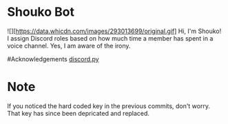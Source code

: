 # Shouko Bot
![][https://data.whicdn.com/images/293013699/original.gif]
Hi, I'm Shouko! I assign Discord roles based on how much time a member has spent
in a voice channel. Yes, I am aware of the irony.

#Acknowledgements
[discord.py](https://github.com/Rapptz/discord.py)

# Note
If you noticed the hard coded key in the previous commits, don't worry. That
key has since been depricated and replaced.
